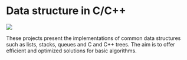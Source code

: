 # Data structure in C/C++
![](https://miro.medium.com/max/753/1*nkWLOK7vvuM7Km621CE_dg.png)

These projects present the implementations of common data structures such as lists, stacks, queues and C and C++ trees. The aim is to offer efficient and optimized solutions for basic algorithms.
